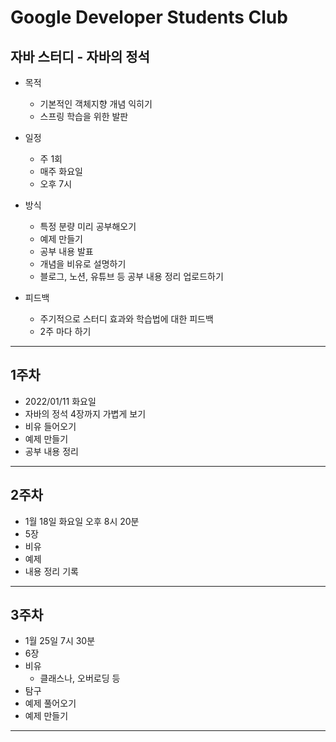 # Google Developer Students Club


## 자바 스터디 - 자바의 정석
* 목적
  * 기본적인 객체지향 개념 익히기
  * 스프링 학습을 위한 발판

* 일정
  * 주 1회
  * 매주 화요일
  * 오후 7시

* 방식
  * 특정 분량 미리 공부해오기
  * 예제 만들기
  * 공부 내용 발표
  * 개념을 비유로 설명하기
  * 블로그, 노션, 유튜브 등 공부 내용 정리 업로드하기

* 피드백
  * 주기적으로 스터디 효과와 학습법에 대한 피드백
  * 2주 마다 하기 

---

## 1주차
* 2022/01/11 화요일
* 자바의 정석 4장까지 가볍게 보기
* 비유 들어오기
* 예제 만들기
* 공부 내용 정리

---

## 2주차
* 1월 18일 화요일 오후 8시 20분
* 5장
* 비유
* 예제
* 내용 정리 기록

---

## 3주차
* 1월 25일 7시 30분
* 6장
* 비유
  * 클래스나, 오버로딩 등
* 탐구
* 예제 풀어오기
* 예제 만들기

---
